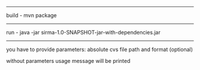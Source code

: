 ***
build - mvn package

***
run - java -jar sirma-1.0-SNAPSHOT-jar-with-dependencies.jar

***
you have to provide parameters: absolute cvs file path and format (optional)

without parameters usage message will be printed